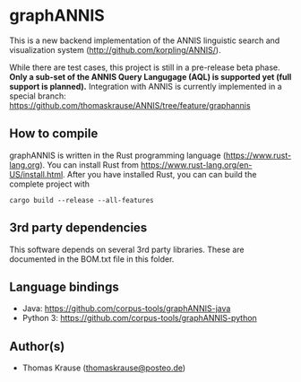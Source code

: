 graphANNIS
==========

This is a new backend implementation of the ANNIS linguistic search and visualization system (http://github.com/korpling/ANNIS/). 

While there are test cases, this project is still in a pre-release beta phase. 
**Only a sub-set of the ANNIS Query Langugage (AQL) is supported yet (full support is planned).**
Integration with ANNIS is currently implemented in a special branch: https://github.com/thomaskrause/ANNIS/tree/feature/graphannis


How to compile
---------------

graphANNIS is written in the Rust programming language (https://www.rust-lang.org).
You can install Rust from https://www.rust-lang.org/en-US/install.html.
After you have installed Rust, you can can build the complete project with

```
cargo build --release --all-features
```

3rd party dependencies
----------------------

This software depends on several 3rd party libraries. These are documented in the BOM.txt file in this folder.

Language bindings
------------------

- Java: https://github.com/corpus-tools/graphANNIS-java
- Python 3: https://github.com/corpus-tools/graphANNIS-python

Author(s)
---------

* Thomas Krause (thomaskrause@posteo.de)
